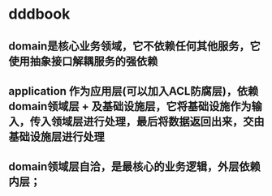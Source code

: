 # dddbook
## domain是核心业务领域，它不依赖任何其他服务，它使用抽象接口解耦服务的强依赖
## application 作为应用层(可以加入ACL防腐层)，依赖domain领域层 + 及基础设施层，它将基础设施作为输入，传入领域层进行处理，最后将数据返回出来，交由基础设施层进行处理
## domain领域层自洽，是最核心的业务逻辑，外层依赖内层；
